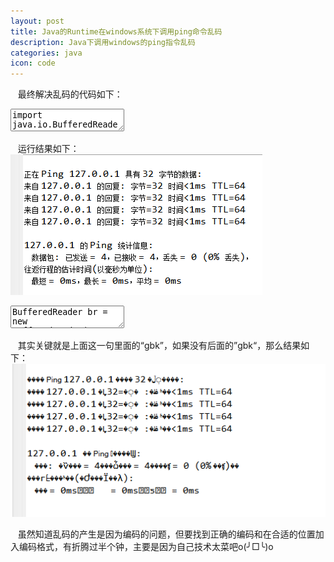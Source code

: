 ```yaml
---
layout: post
title: Java的Runtime在windows系统下调用ping命令乱码 
description: Java下调用windows的ping指令乱码
categories: java
icon: code
---
```

&nbsp;&nbsp; 最终解决乱码的代码如下：    

<div class="article_content">
<textarea name="code" class="java" >
import java.io.BufferedReader;
import java.io.IOException;
import java.io.InputStreamReader;
 
public class TestRuntimeExec {
	public static void main(String[] args) {
		Runtime r = Runtime.getRuntime();
		Process p;
		try {
			p = r.exec("ping 127.0.0.1");
			BufferedReader br = new BufferedReader(new InputStreamReader(p.getInputStream(), "gbk"));
			String inline;
			while ((inline = br.readLine()) != null) {
				String string = new String(inline.getBytes());
				System.out.println(string);
			}
			br.close();
		} catch (IOException e) {
			e.printStackTrace();
		}
	}
}
</textarea>
</div>

&nbsp;&nbsp; 运行结果如下：
<img src="/images/20141207/java-runtime-encode01.png" alt="runtime乱码效果图"/>

<div class="article_content">
<textarea name="code" class="java" >
BufferedReader br = new BufferedReader(new InputStreamReader(p.getInputStream(), "gbk"));
</textarea>
</div>

&nbsp;&nbsp; 其实关键就是上面这一句里面的“gbk”，如果没有后面的”gbk“，那么结果如下：
<img src="/images/20141207/java-runtime-encode02.png" alt="runtime乱码效果图"/>

&nbsp;&nbsp;    虽然知道乱码的产生是因为编码的问题，但要找到正确的编码和在合适的位置加入编码格式，有折腾过半个钟，主要是因为自己技术太菜吧o(╯□╰)o
